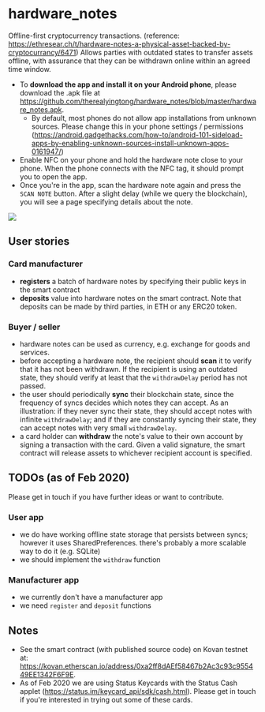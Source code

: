 # hardware_notes
Offline-first cryptocurrency transactions. (reference: https://ethresear.ch/t/hardware-notes-a-physical-asset-backed-by-cryptocurrancy/6471) Allows parties with outdated states to transfer assets offline, with assurance that they can be withdrawn online within an agreed time window.

- To **download the app and install it on your Android phone**, please download the .apk file at https://github.com/therealyingtong/hardware_notes/blob/master/hardware_notes.apk.
  - By default, most phones do not allow app installations from unknown sources. Please change this in your phone settings / permissions (https://android.gadgethacks.com/how-to/android-101-sideload-apps-by-enabling-unknown-sources-install-unknown-apps-0161947/)
- Enable NFC on your phone and hold the hardware note close to your phone. When the phone connects with the NFC tag, it should prompt you to open the app.
- Once you're in the app, scan the hardware note again and press the `SCAN NOTE` button. After a slight delay (while we query the blockchain), you will see a page specifying details about the note.

![](https://i.imgur.com/KfB8X8j.png)

## User stories
### Card manufacturer
- **registers** a batch of hardware notes by specifying their public keys in the smart contract
- **deposits** value into hardware notes on the smart contract. Note that deposits can be made by third parties, in ETH or any ERC20 token.

### Buyer / seller
- hardware notes can be used as currency, e.g. exchange for goods and services.
- before accepting a hardware note, the recipient should **scan** it to verify that it has not been withdrawn. If the recipient is using an outdated state, they should verify at least that the `withdrawDelay` period has not passed.
- the user should periodically **sync** their blockchain state, since the frequency of syncs decides which notes they can accept. As an illustration: if they never sync their state, they should accept notes with infinite `withdrawDelay`; and if they are constantly syncing their state, they can accept notes with very small `withdrawDelay`.
- a card holder can **withdraw** the note's value to their own account by signing a transaction with the card. Given a valid signature, the smart contract will release assets to whichever recipient account is specified.

## TODOs (as of Feb 2020)
Please get in touch if you have further ideas or want to contribute.

### User app
- we do have working offline state storage that persists between syncs; however it uses SharedPreferences. there's probably a more scalable way to do it (e.g. SQLite)
- we should implement the `withdraw` function

### Manufacturer app
- we currently don't have a manufacturer app
- we need `register` and `deposit` functions

## Notes
- See the smart contract (with published source code) on Kovan testnet at: https://kovan.etherscan.io/address/0xa2ff8dAEf58467b2Ac3c93c955449EE1342F6F9E.
- As of Feb 2020 we are using Status Keycards with the Status Cash applet (https://status.im/keycard_api/sdk/cash.html). Please get in touch if you're interested in trying out some of these cards.
